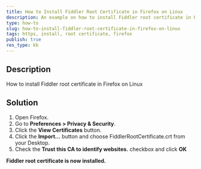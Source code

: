 ```yaml
---
title: How to Install Fiddler Root Certificate in Firefox on Linux
description: An example on how to install Fiddler root certificate in Firefox on Linux
type: how-to
slug: how-to-install-fiddler-root-certificate-in-firefox-on-linux
tags: https, install, root certificate, firefox
publish: true
res_type: kb
---
```


## Description
How to install Fiddler root certificate in Firefox on Linux

## Solution
1. Open Firefox.
2. Go to __Preferences > Privacy & Security__.
3. Click the __View Certificates__ button.
4. Click the __Import...__ button and choose FiddlerRootCertificate.crt from your Desktop. 
5. Check the __Trust this CA to identify websites.__ checkbox and click __OK__

__Fiddler root certificate is now installed.__
